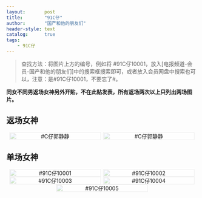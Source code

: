 ```yaml
---
layout:       post
title:        "91C仔"
author:       "国产和他的朋友们"
header-style: text
catalog:      true
tags:
    - 91C仔
---
```


> 查找方法：将图片上方的编号，例如将 #91C仔10001，放入[电报频道-会员-国产和他的朋友们]中的搜索框搜索即可，或者放入会员网盘中搜索也可以，注意：是#91C仔10001，不要忘了#。

**同女不同男返场女神另外开贴，不在此贴发表，所有返场两次以上只列出两场图片。**

## 返场女神

<div style="display: flex; justify-content: center;">
    <div style="position: relative; width: 48%; margin-right: 1%;">
        <img src="https://github.com/tanhuawanrenmi/MyImg/blob/main/Img/91Czai/91Czai20001.jpg?raw=true" style="width: 100%;"/>
        <div style="position: absolute; top: 0; left: 0; width: 100%; text-align: center; background-color: rgba(255, 255, 255, 0.7); font-size: 14px;">
            #C仔郭静静
        </div>
    </div>
    <div style="position: relative; width: 48%;">
        <img src="https://github.com/tanhuawanrenmi/MyImg/blob/main/Img/91Czai/91Czai20002.jpg?raw=true" style="width: 100%;"/>
        <div style="position: absolute; top: 0; left: 0; width: 100%; text-align: center; background-color: rgba(255, 255, 255, 0.7); font-size: 14px;">
            #C仔郭静静
        </div>
    </div>
</div>

## 单场女神

<div style="display: flex; justify-content: center;">
    <div style="position: relative; width: 48%; margin-right: 1%;">
        <img src="https://github.com/tanhuawanrenmi/MyImg/blob/main/Img/91Czai/91Czai10001.jpg?raw=true" style="width: 100%;"/>
        <div style="position: absolute; top: 0; left: 0; width: 100%; text-align: center; background-color: rgba(255, 255, 255, 0.7); font-size: 14px;">
            #91C仔10001
        </div>
    </div>
    <div style="position: relative; width: 48%;">
        <img src="https://github.com/tanhuawanrenmi/MyImg/blob/main/Img/91Czai/91Czai10002.jpg?raw=true" style="width: 100%;"/>
        <div style="position: absolute; top: 0; left: 0; width: 100%; text-align: center; background-color: rgba(255, 255, 255, 0.7); font-size: 14px;">
            #91C仔10002
        </div>
    </div>
</div>

<div style="display: flex; justify-content: center;">
    <div style="position: relative; width: 48%; margin-right: 1%;">
        <img src="https://github.com/tanhuawanrenmi/MyImg/blob/main/Img/91Czai/91Czai10003.jpg?raw=true" style="width: 100%;"/>
        <div style="position: absolute; top: 0; left: 0; width: 100%; text-align: center; background-color: rgba(255, 255, 255, 0.7); font-size: 14px;">
            #91C仔10003
        </div>
    </div>
    <div style="position: relative; width: 48%;">
        <img src="https://github.com/tanhuawanrenmi/MyImg/blob/main/Img/91Czai/91Czai10004.jpg?raw=true" style="width: 100%;"/>
        <div style="position: absolute; top: 0; left: 0; width: 100%; text-align: center; background-color: rgba(255, 255, 255, 0.7); font-size: 14px;">
            #91C仔10004
        </div>
    </div>
</div>

<div style="display: flex; justify-content: center;">
    <div style="position: relative; width: 48%;">
        <img src="https://github.com/tanhuawanrenmi/MyImg/blob/main/Img/91Czai/91Czai10005.jpg?raw=true" style="width: 100%;"/>
        <div style="position: absolute; top: 0; left: 0; width: 100%; text-align: center; background-color: rgba(255, 255, 255, 0.7); font-size: 14px;">
            #91C仔10005
        </div>
    </div>
</div>



